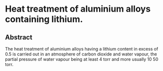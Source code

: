 # Heat treatment of aluminium alloys containing lithium.

## Abstract
The heat treatment of aluminium alloys having a lithium content in excess of 0.5 is carried out in an atmosphere of carbon dioxide and water vapour, the partial pressure of water vapour being at least 4 torr and more usually 10 50 torr.